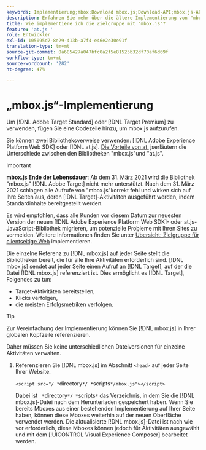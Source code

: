 ```yaml
---
keywords: Implementierung;mbox;Download mbox.js;Download-API;mbox.js-API
description: Erfahren Sie mehr über die ältere Implementierung von "mbox.js"in Adobe Target. Migrieren Sie zum Adobe Experience Platform Web SDK (AEP Web SDK) oder zur neuesten Version von at.js.
title: Wie implementiere ich die Zielgruppe mit "mbox.js"?
feature: 'at.js '
role: Entwickler
exl-id: 105095d7-8e29-413b-a7f4-e46e2e30e91f
translation-type: tm+mt
source-git-commit: 0a685427a047bfc0a2f5e81525b32df70af6d69f
workflow-type: tm+mt
source-wordcount: '282'
ht-degree: 47%

---
```


# „mbox.js“-Implementierung

Um [!DNL Adobe Target Standard] oder [!DNL Target Premium] zu verwenden, fügen Sie eine Codezeile hinzu, um mbox.js aufzurufen.

Sie können zwei Bibliotheksverweise verwenden: [!DNL Adobe Experience Platform Web SDK] oder [!DNL at.js]. [Die Vorteile von at.](/help/c-implementing-target/c-implementing-target-for-client-side-web/t-mbox-download/c-target-atjs-implementation/target-atjs-implementation.md#benefits) jserläutern die Unterschiede zwischen den Bibliotheken &quot;mbox.js&quot;und &quot;at.js&quot;.

>[!IMPORTANT]
>
>**mbox.js Ende der Lebensdauer**: Ab dem 31. März 2021 wird die Bibliothek &quot;mbox.js&quot; [!DNL Adobe Target] nicht mehr unterstützt. Nach dem 31. März 2021 schlagen alle Aufrufe von &quot;mbox.js&quot;korrekt fehl und wirken sich auf Ihre Seiten aus, deren [!DNL Target]-Aktivitäten ausgeführt werden, indem Standardinhalte bereitgestellt werden.
>
>Es wird empfohlen, dass alle Kunden vor diesem Datum zur neuesten Version der neuen [!DNL Adobe Experience Platform Web SDK]- oder at.js-JavaScript-Bibliothek migrieren, um potenzielle Probleme mit Ihren Sites zu vermeiden. Weitere Informationen finden Sie unter [Übersicht: Zielgruppe für clientseitige Web](/help/c-implementing-target/c-implementing-target-for-client-side-web/implement-target-for-client-side-web.md) implementieren.

Die einzelne Referenz zu [!DNL mbox.js] auf jeder Seite stellt die Bibliotheken bereit, die für alle Ihre Aktivitäten erforderlich sind. [!DNL mbox.js] sendet auf jeder Seite einen Aufruf an [!DNL Target], auf der die Datei [!DNL mbox.js] referenziert ist. Dies ermöglicht es [!DNL Target], Folgendes zu tun:

* Target-Aktivitäten bereitstellen,
* Klicks verfolgen,
* die meisten Erfolgsmetriken verfolgen.

>[!TIP]
>
>Zur Vereinfachung der Implementierung können Sie [!DNL mbox.js] in Ihrer globalen Kopfzeile referenzieren.

Daher müssen Sie keine unterschiedlichen Dateiversionen für einzelne Aktivitäten verwalten.

1. Referenzieren Sie [!DNL mbox.js] im Abschnitt `<head>` auf jeder Seite Ihrer Website.

   `<script src="/ *`directory`*/ *`scripts`*/mbox.js"></script>`

   Dabei ist ` *`directory`*/ *`scripts`*` das Verzeichnis, in dem Sie die [!DNL mbox.js]-Datei nach dem Herunterladen gespeichert haben.
Wenn Sie bereits Mboxes aus einer bestehenden Implementierung auf Ihrer Seite haben, können diese Mboxes weiterhin auf der neuen Oberfläche verwendet werden. Die aktualisierte [!DNL mbox.js]-Datei ist nach wie vor erforderlich, diese Mboxes können jedoch für Aktivitäten ausgewählt und mit dem [!UICONTROL Visual Experience Composer] bearbeitet werden.
